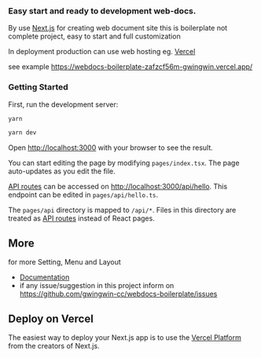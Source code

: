 
### Easy start and ready to development web-docs.

By use [Next.js](https://nextjs.org/)  for creating web document site this is boilerplate not complete project, easy to start and full customization

In deployment production can use web hosting eg. [Vercel](https://vercel.com)

see example  https://webdocs-boilerplate-zafzcf56m-gwingwin.vercel.app/

### Getting Started

First, run the development server:

```bash
yarn

yarn dev
```

Open [http://localhost:3000](http://localhost:3000) with your browser to see the result.

You can start editing the page by modifying `pages/index.tsx`. The page auto-updates as you edit the file.

[API routes](https://nextjs.org/docs/api-routes/introduction) can be accessed on [http://localhost:3000/api/hello](http://localhost:3000/api/hello). This endpoint can be edited in `pages/api/hello.ts`.

The `pages/api` directory is mapped to `/api/*`. Files in this directory are treated as [API routes](https://nextjs.org/docs/api-routes/introduction) instead of React pages.

## More

for more Setting, Menu and Layout 

- [Documentation](https://webdocs-boilerplate-zafzcf56m-gwingwin.vercel.app/docs/get-start)
- if any issue/suggestion in this project inform on https://github.com/gwingwin-cc/webdocs-boilerplate/issues

## Deploy on Vercel

The easiest way to deploy your Next.js app is to use the [Vercel Platform](https://vercel.com/new?utm_medium=default-template&filter=next.js&utm_source=create-next-app&utm_campaign=create-next-app-readme) from the creators of Next.js.

